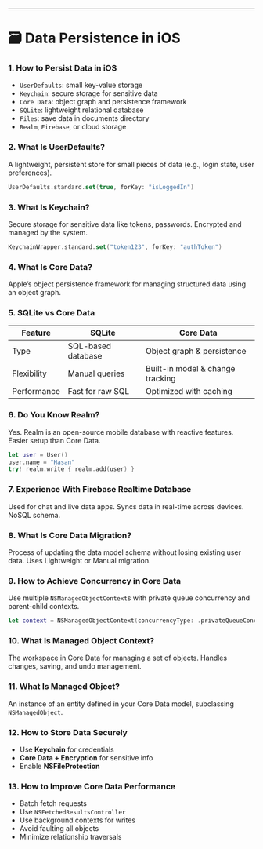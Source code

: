 
---

# 🗃️ Data Persistence in iOS

### 1. How to Persist Data in iOS

* `UserDefaults`: small key-value storage
* `Keychain`: secure storage for sensitive data
* `Core Data`: object graph and persistence framework
* `SQLite`: lightweight relational database
* `Files`: save data in documents directory
* `Realm`, `Firebase`, or cloud storage

### 2. What Is UserDefaults?

A lightweight, persistent store for small pieces of data (e.g., login state, user preferences).

```swift
UserDefaults.standard.set(true, forKey: "isLoggedIn")
```

### 3. What Is Keychain?

Secure storage for sensitive data like tokens, passwords. Encrypted and managed by the system.

```swift
KeychainWrapper.standard.set("token123", forKey: "authToken")
```

### 4. What Is Core Data?

Apple’s object persistence framework for managing structured data using an object graph.

### 5. SQLite vs Core Data

| Feature     | SQLite             | Core Data                        |
| ----------- | ------------------ | -------------------------------- |
| Type        | SQL-based database | Object graph & persistence       |
| Flexibility | Manual queries     | Built-in model & change tracking |
| Performance | Fast for raw SQL   | Optimized with caching           |

### 6. Do You Know Realm?

Yes. Realm is an open-source mobile database with reactive features. Easier setup than Core Data.

```swift
let user = User()
user.name = "Hasan"
try! realm.write { realm.add(user) }
```

### 7. Experience With Firebase Realtime Database

Used for chat and live data apps. Syncs data in real-time across devices. NoSQL schema.

### 8. What Is Core Data Migration?

Process of updating the data model schema without losing existing user data. Uses Lightweight or Manual migration.

### 9. How to Achieve Concurrency in Core Data

Use multiple `NSManagedObjectContext`s with private queue concurrency and parent-child contexts.

```swift
let context = NSManagedObjectContext(concurrencyType: .privateQueueConcurrencyType)
```

### 10. What Is Managed Object Context?

The workspace in Core Data for managing a set of objects. Handles changes, saving, and undo management.

### 11. What Is Managed Object?

An instance of an entity defined in your Core Data model, subclassing `NSManagedObject`.

### 12. How to Store Data Securely

* Use **Keychain** for credentials
* **Core Data + Encryption** for sensitive info
* Enable **NSFileProtection**

### 13. How to Improve Core Data Performance

* Batch fetch requests
* Use `NSFetchedResultsController`
* Use background contexts for writes
* Avoid faulting all objects
* Minimize relationship traversals


